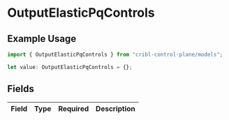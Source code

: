# OutputElasticPqControls

## Example Usage

```typescript
import { OutputElasticPqControls } from "cribl-control-plane/models";

let value: OutputElasticPqControls = {};
```

## Fields

| Field       | Type        | Required    | Description |
| ----------- | ----------- | ----------- | ----------- |